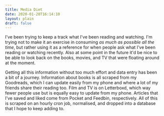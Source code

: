 ```yaml
---
title: Media Diet
date: 2020-01-28T16:14:10
layout: plain
draft: false
---
```


I've been trying to keep a track what I've been reading and watching. I'm trying not to make it an exercise in consuming *as much as possible all the time*, but rather using it as a reference for when people ask what I've been reading or watching recently. Also at some point in the future it'd be nice to be able to look back on the books, movies, and TV that were floating around at the moment.

Getting all this information without too much effort and data entry has been a bit of a journey. Information about books is all scraped from my Goodreads, which I can update easily from my phone and where a lot of my friends share their reading too. Film and TV is on Letterboxd, which way fewer people use but is equally easy to update from my phone. Articles that I've saved and liked come from Pocket and Feedbin, respectively. All of this is scraped on an hourly cron job, normalised, and dropped into a database that I hope to keep adding to.
